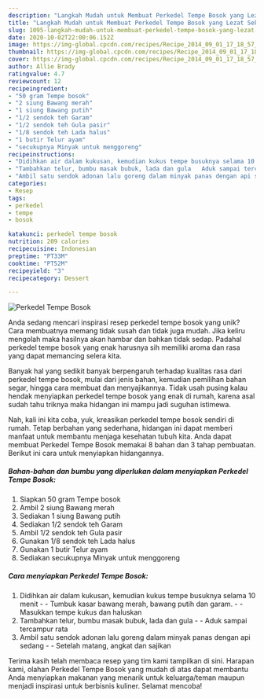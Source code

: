 ```yaml
---
description: "Langkah Mudah untuk Membuat Perkedel Tempe Bosok yang Lezat Sekali"
title: "Langkah Mudah untuk Membuat Perkedel Tempe Bosok yang Lezat Sekali"
slug: 1095-langkah-mudah-untuk-membuat-perkedel-tempe-bosok-yang-lezat-sekali
date: 2020-10-02T22:00:06.152Z
image: https://img-global.cpcdn.com/recipes/Recipe_2014_09_01_17_18_57_931_e62f1d2ff72c1dbf6aa8/751x532cq70/perkedel-tempe-bosok-foto-resep-utama.jpg
thumbnail: https://img-global.cpcdn.com/recipes/Recipe_2014_09_01_17_18_57_931_e62f1d2ff72c1dbf6aa8/751x532cq70/perkedel-tempe-bosok-foto-resep-utama.jpg
cover: https://img-global.cpcdn.com/recipes/Recipe_2014_09_01_17_18_57_931_e62f1d2ff72c1dbf6aa8/751x532cq70/perkedel-tempe-bosok-foto-resep-utama.jpg
author: Allie Brady
ratingvalue: 4.7
reviewcount: 12
recipeingredient:
- "50 gram Tempe bosok"
- "2 siung Bawang merah"
- "1 siung Bawang putih"
- "1/2 sendok teh Garam"
- "1/2 sendok teh Gula pasir"
- "1/8 sendok teh Lada halus"
- "1 butir Telur ayam"
- "secukupnya Minyak untuk menggoreng"
recipeinstructions:
- "Didihkan air dalam kukusan, kemudian kukus tempe busuknya selama 10 menit  Tumbuk kasar bawang merah, bawang putih dan garam.  Masukkan tempe kukus dan haluskan"
- "Tambahkan telur, bumbu masak bubuk, lada dan gula   Aduk sampai tercampur rata"
- "Ambil satu sendok adonan lalu goreng dalam minyak panas dengan api sedang  Setelah matang, angkat dan sajikan"
categories:
- Resep
tags:
- perkedel
- tempe
- bosok

katakunci: perkedel tempe bosok 
nutrition: 209 calories
recipecuisine: Indonesian
preptime: "PT33M"
cooktime: "PT52M"
recipeyield: "3"
recipecategory: Dessert

---
```



![Perkedel Tempe Bosok](https://img-global.cpcdn.com/recipes/Recipe_2014_09_01_17_18_57_931_e62f1d2ff72c1dbf6aa8/751x532cq70/perkedel-tempe-bosok-foto-resep-utama.jpg)

Anda sedang mencari inspirasi resep perkedel tempe bosok yang unik? Cara membuatnya memang tidak susah dan tidak juga mudah. Jika keliru mengolah maka hasilnya akan hambar dan bahkan tidak sedap. Padahal perkedel tempe bosok yang enak harusnya sih memiliki aroma dan rasa yang dapat memancing selera kita.

Banyak hal yang sedikit banyak berpengaruh terhadap kualitas rasa dari perkedel tempe bosok, mulai dari jenis bahan, kemudian pemilihan bahan segar, hingga cara membuat dan menyajikannya. Tidak usah pusing kalau hendak menyiapkan perkedel tempe bosok yang enak di rumah, karena asal sudah tahu triknya maka hidangan ini mampu jadi suguhan istimewa.




Nah, kali ini kita coba, yuk, kreasikan perkedel tempe bosok sendiri di rumah. Tetap berbahan yang sederhana, hidangan ini dapat memberi manfaat untuk membantu menjaga kesehatan tubuh kita. Anda dapat membuat Perkedel Tempe Bosok memakai 8 bahan dan 3 tahap pembuatan. Berikut ini cara untuk menyiapkan hidangannya.

<!--inarticleads1-->

##### Bahan-bahan dan bumbu yang diperlukan dalam menyiapkan Perkedel Tempe Bosok:

1. Siapkan 50 gram Tempe bosok
1. Ambil 2 siung Bawang merah
1. Sediakan 1 siung Bawang putih
1. Sediakan 1/2 sendok teh Garam
1. Ambil 1/2 sendok teh Gula pasir
1. Gunakan 1/8 sendok teh Lada halus
1. Gunakan 1 butir Telur ayam
1. Sediakan secukupnya Minyak untuk menggoreng




<!--inarticleads2-->

##### Cara menyiapkan Perkedel Tempe Bosok:

1. Didihkan air dalam kukusan, kemudian kukus tempe busuknya selama 10 menit -  - Tumbuk kasar bawang merah, bawang putih dan garam. -  - Masukkan tempe kukus dan haluskan
1. Tambahkan telur, bumbu masak bubuk, lada dan gula  -  - Aduk sampai tercampur rata
1. Ambil satu sendok adonan lalu goreng dalam minyak panas dengan api sedang -  - Setelah matang, angkat dan sajikan




Terima kasih telah membaca resep yang tim kami tampilkan di sini. Harapan kami, olahan Perkedel Tempe Bosok yang mudah di atas dapat membantu Anda menyiapkan makanan yang menarik untuk keluarga/teman maupun menjadi inspirasi untuk berbisnis kuliner. Selamat mencoba!
